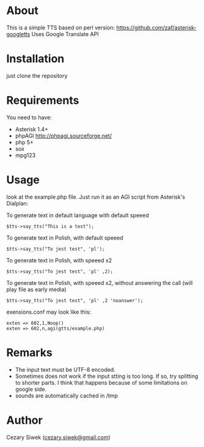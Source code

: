 # About

This is a simple TTS based on perl version: https://github.com/zaf/asterisk-googletts
Uses Google Translate API

# Installation

just clone the repository

# Requirements

You need to have:

- Asterisk 1.4+
- phpAGI  http://phpagi.sourceforge.net/
- php 5+
- sox
- mpg123


# Usage

look at the example.php file. Just run it as an AGI script from Asterisk's Dialplan:



To generate text in default language with default speeed
```no-highlight
$tts->say_tts("This is a test");  
```

To generate text in Polish, with default speeed
```no-highlight
$tts->say_tts("To jest test", 'pl');  
```

To generate text in Polish, with speeed x2
```no-highlight
$tts->say_tts("To jest test", 'pl' ,2);
```

To generate text in Polish, with speeed x2, without answering the call (will play file as early media)
```no-highlight
$tts->say_tts("To jest test", 'pl' ,2 'noanswer');
```




exensions.conf may look like this:
```no-highlight
exten => 602,1,Noop()
exten => 602,n,agi(gtts/example.php)
```

# Remarks

- The input text must be UTF-8 encoded. 
- Sometimes does not work if the input stting is too long. If so, try splitting to shorter parts. I think that happens because of some limitations on google side.
- sounds are automatically cached in /tmp

# Author

Cezary Siwek  (cezary.siwek@gmail.com)
